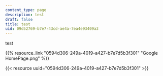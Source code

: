 ```yaml
---
content_type: page
description: test
draft: false
title: test
uid: 09d52769-b7e7-43cd-ae4a-7ea4e93409a3
---
```

test

{{% resource_link "0594d306-249a-4019-a427-b7e7d5b3f301" "Google HomePage.png" %}}

{{< resource uuid="0594d306-249a-4019-a427-b7e7d5b3f301" >}}